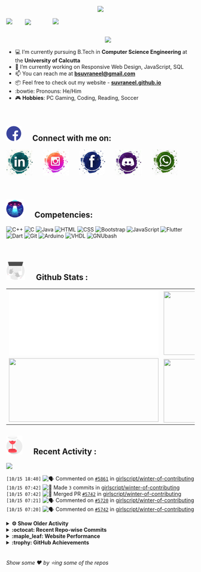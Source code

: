 <!--
[![Header](https://raw.githubusercontent.com/Suvraneel/Suvraneel/master/res/Github%20readme%20Header.png "Portfolio Website")]
(https://suvraneel.github.io/)
-->
<p align="center">
<img src="https://profile-counter.glitch.me/{Suvraneel}/count.svg"></p>

<p>
  <a href=https://open.spotify.com/user/4bio4arq8izb9sba4ly6al54v>
   <img align="right" src="https://spotify-diablo.vercel.app/api/spotify" height=auto width="380">
  </a>
  <img align="center" src="https://readme-typing-svg.herokuapp.com?font=Playfair+Display&color=F70000&size=30&center=true&vCenter=true&multiline=true&weight=100&height=100&width=220&lines=Hey+there%2C;I'm+Suvraneel+!">
  <img align="left" src="https://media.tenor.com/images/043986fe5f470eeb6d86515e6cda30fe/tenor.gif" width="50">
</p>
<br>
<a href="https://suvraneel.github.io" target="_blank"><img align='right' src="https://raw.githubusercontent.com/Suvraneel/Suvraneel/master/res/readme_banner.gif" width="240" height="auto"></a>
<br>

- :computer: I’m currently pursuing B.Tech in **Computer Science Engineering** at the **University of Calcutta**
- :crystal_ball: I’m currently working on Responsive Web Design, JavaScript, SQL
- :mailbox: You can reach me at **bsuvraneel@gmail.com**
- :package: Feel free to check out my website - [**suvraneel.github.io**](https://suvraneel.github.io/)
- :bowtie: Pronouns: He/Him
- :video_game: **Hobbies**: PC Gaming, Coding, Reading, Soccer

<br>
<h2 align=left>
<img src="https://raw.githubusercontent.com/Suvraneel/Suvraneel/master/res/social.gif" height="40" width= auto>
&nbsp;&nbsp;&nbsp;&nbsp;
Connect with me on:
<br></h2>

<p>
<a href="https://www.linkedin.com/in/suvraneel-bhuin" target="_blank">
<img src="https://raw.githubusercontent.com/Suvraneel/Suvraneel/master/res/in.png" height="70" width= auto></a>
&nbsp;&nbsp;&nbsp;&nbsp;&nbsp;
<a href="https://www.instagram.com/el_diablo_suvraneel" target="_blank">
<img src="https://github.com/Suvraneel/Suvraneel/blob/master/res/ig.png" height="70" width= auto></a>
&nbsp;&nbsp;&nbsp;&nbsp;&nbsp;
<!--<a href="https://github.com/Suvraneel" target="_blank">
<img src="https://raw.githubusercontent.com/Suvraneel/Suvraneel/master/res/github.png" height="35" width= auto></a>
&nbsp;&nbsp;&nbsp;&nbsp;&nbsp;-->
<a href="https://www.facebook.com/suvraneel.bhuin" target="_blank">
<img src="https://raw.githubusercontent.com/Suvraneel/Suvraneel/master/res/fb.png" height="70" width= auto></a>
&nbsp;&nbsp;&nbsp;&nbsp;&nbsp;
<a href="https://discord.com/users/851345743935045652/" id="discord">
<img src="https://raw.githubusercontent.com/Suvraneel/Suvraneel/master/res/dc.jpg" height="70" width= auto></a>
&nbsp;&nbsp;&nbsp;&nbsp;&nbsp;
<a href="https://api.whatsapp.com/send?phone=917001967224&text=Hi!%20Suvraneel!!" id="whatsapp">
<img src="https://raw.githubusercontent.com/Suvraneel/Suvraneel/master/res/wp.png" height="70" width= auto></a>
</p>

<!-- Attribution: "Icon made by Freepik from www.flaticon.com"-->
<!--
- **Gmail**: &nbsp;&nbsp;&nbsp;&nbsp;&nbsp;&nbsp;&nbsp;&nbsp;&nbsp;&nbsp;&nbsp;&nbsp; bsuvraneel@gmail.com
- **LinkedIn**: &nbsp;&nbsp;&nbsp;&nbsp;&nbsp;&nbsp;&nbsp;&nbsp; https://www.linkedin.com/in/suvraneel-bhuin/
- **Facebook**: &nbsp;&nbsp;&nbsp;&nbsp;&nbsp;&nbsp; https://www.facebook.com/suvraneel.bhuin
- **Instagram**: &nbsp;&nbsp;&nbsp;&nbsp;&nbsp; https://www.instagram.com/el_diablo_suvraneel
- **Discord**: &nbsp;&nbsp;&nbsp;&nbsp;&nbsp;&nbsp;&nbsp;&nbsp;&nbsp; https://discord.com/users/851345743935045652/
- **WhatsApp**: &nbsp;&nbsp;&nbsp; [+91 7001967224](https://api.whatsapp.com/send?phone=917001967224&text=Hi!%20Suvraneel!!)
-->

<br>
<h2 align=left>
<img src="https://raw.githubusercontent.com/Suvraneel/Suvraneel/master/res/ufo.gif" height="50" width= auto>
&nbsp;&nbsp;&nbsp;&nbsp;
Competencies:
<br></h2>

![C++](https://img.shields.io/badge/CPP-blue?style=for-the-badge&logo=cplusplus&labelColor=006199)
![C](https://img.shields.io/badge/C-black?style=for-the-badge&logo=c&labelColor=black&color=404040)
![Java](https://img.shields.io/badge/Java-orange?style=for-the-badge&logo=java&labelColor=e65c00&color=FE7D37)
![HTML](https://img.shields.io/badge/HTML5-black?style=for-the-badge&logo=html5&labelColor=black&color=red)
![CSS](https://img.shields.io/badge/CSS3-blue?style=for-the-badge&logo=css3&labelColor=006199)
![Bootstrap](https://img.shields.io/badge/Bootstrap-purple?style=for-the-badge&logo=bootstrap&labelColor=black&color=7952B3)
![JavaScript](https://img.shields.io/badge/Javascript-yellow?style=for-the-badge&logo=javascript&labelColor=black&color=DFA200)
![Flutter](https://img.shields.io/badge/Flutter-blue?style=for-the-badge&logo=flutter&labelColor=0a97c2&color=0dbdf2)
![Dart](https://img.shields.io/badge/Dart-blue?style=for-the-badge&logo=dart&labelColor=1f7a7a&color=2eb8b8)
![Git](https://img.shields.io/badge/Git-red?style=for-the-badge&logo=git&labelColor=black&color=red)
![Arduino](https://img.shields.io/badge/Arduino-blue?style=for-the-badge&logo=arduino&labelColor=black&color=00979D)
![VHDL](https://img.shields.io/badge/VHDL-red?style=for-the-badge&logo=xilinx&labelColor=cc0000&color=ff4d4d)
![GNUbash](https://img.shields.io/badge/GNU_Bash-blue?style=for-the-badge&logo=gnubash&labelColor=black&color=4EAA25)

<br>
<h2 align=left>
<img src="https://raw.githubusercontent.com/Suvraneel/Suvraneel/master/res/laptop.gif" height="50" width= auto>
&nbsp;&nbsp;&nbsp;&nbsp;
Github Stats :
<br></h2>

<table>
  <tr>
    <td align="center">
      <img alt="" width="400" src="https://github.com/Suvraneel/Suvraneel/blob/master/metrics.plugin.isocalendar.svg">
    </td>
    <td align="center">
        <img align="right" src ="https://github-readme-stats.vercel.app/api/top-langs/?username=suvraneel&layout=compact&hide_border=true&theme=vision-friendly-dark&langs_count=10&hide=jupyter%20notebook,tex,php" height="170px" width="360px">
    </td>
  </tr>
  <tr>
    <td align="center">
      <img alt="" width="400" src="https://github-readme-stats.vercel.app/api?username=suvraneel&show_icons=true&theme=vision-friendly-dark&hide_border=true" width="360px" height="170px" >
    </td>
    <td align="center">
        <img align="right" src ="https://github-readme-streak-stats.herokuapp.com?user=suvraneel&theme=vision-friendly-dark&hide_border=true" width="360px" height="170px">
    </td>
  </tr>
</table>

<!--
  <img align="left" src="https://github.com/lowlighter/lowlighter/blob/master/metrics.plugin.isocalendar.svg" width="300" height="180">
  <img align="right" src ="https://github-readme-stats.vercel.app/api/top-langs/?username=suvraneel&layout=compact&hide_border=true&theme=vision-friendly-dark&langs_count=10&hide=jupyter%20notebook,tex,php" width="300" height="180">
  <img align="left" src = "https://github-readme-stats.vercel.app/api?username=suvraneel&show_icons=true&theme=vision-friendly-dark&hide_border=true" width="300" height="180">
  <img align="right" src = "https://github-readme-streak-stats.herokuapp.com?user=suvraneel&theme=vision-friendly-dark&hide_border=true" width="300" height="180">
-->

<h2 align="left">
<img src="https://raw.githubusercontent.com/Suvraneel/Suvraneel/master/res/hourglass1.gif" height="50" width= auto>
&nbsp;&nbsp;&nbsp;&nbsp;
Recent Activity :
<br></h2>

<img src="https://activity-graph.herokuapp.com/graph?username=Suvraneel&bg_color=000000&line=ffb812&area=true&color=8135fc&hide_border=true&hide_title=true">

<!--START_SECTION:activity-->
`[10/15 18:40]` <img alt="🗣" src="https://github.com/cheesits456/github-activity-readme/raw/master/icons/comment.png" align="top" height="18"> Commented on [`#5861`](https://github.com//girlscript/winter-of-contributing/issues/5861 'Randomize Algorithm') in [girlscript/winter-of-contributing](https://github.com/girlscript/winter-of-contributing)  
`[10/15 07:42]` <img alt="📝" src="https://github.com/cheesits456/github-activity-readme/raw/master/icons/commit.png" align="top" height="18"> Made `3` commits in [girlscript/winter-of-contributing](https://github.com/girlscript/winter-of-contributing)  
`[10/15 07:42]` <img alt="🎉" src="https://github.com/cheesits456/github-activity-readme/raw/master/icons/merge.png" align="top" height="18"> Merged PR [`#5742`](https://github.com//girlscript/winter-of-contributing/pull/5742 'Cpp/dp/knapsack problem') in [girlscript/winter-of-contributing](https://github.com/girlscript/winter-of-contributing)  
`[10/15 07:21]` <img alt="🗣" src="https://github.com/cheesits456/github-activity-readme/raw/master/icons/comment.png" align="top" height="18"> Commented on [`#5720`](https://github.com//girlscript/winter-of-contributing/issues/5720 'Matrix Exponentiation') in [girlscript/winter-of-contributing](https://github.com/girlscript/winter-of-contributing)  
`[10/15 07:20]` <img alt="🗣" src="https://github.com/cheesits456/github-activity-readme/raw/master/icons/comment.png" align="top" height="18"> Commented on [`#5742`](https://github.com//girlscript/winter-of-contributing/issues/5742 'Cpp/dp/knapsack problem') in [girlscript/winter-of-contributing](https://github.com/girlscript/winter-of-contributing)  

<details><summary><b> ⚙️ Show Older Activity</b></summary>

`[10/15 07:09]` <img alt="🔍" src="https://github.com/cheesits456/github-activity-readme/raw/master/icons/review.png" align="top" height="18"> Reviewed [`#5742`](https://github.com//girlscript/winter-of-contributing/pull/5742 'Cpp/dp/knapsack problem') in [girlscript/winter-of-contributing](https://github.com/girlscript/winter-of-contributing)  
`[10/15 07:08]` <img alt="🔍" src="https://github.com/cheesits456/github-activity-readme/raw/master/icons/review.png" align="top" height="18"> Reviewed [`#5742`](https://github.com//girlscript/winter-of-contributing/pull/5742 'Cpp/dp/knapsack problem') in [girlscript/winter-of-contributing](https://github.com/girlscript/winter-of-contributing)  
`[10/15 07:07]` <img alt="🗣" src="https://github.com/cheesits456/github-activity-readme/raw/master/icons/comment.png" align="top" height="18"> Commented on [`#5559`](https://github.com//girlscript/winter-of-contributing/issues/5559 'School Management System') in [girlscript/winter-of-contributing](https://github.com/girlscript/winter-of-contributing)  
`[10/15 07:06]` <img alt="📝" src="https://github.com/cheesits456/github-activity-readme/raw/master/icons/commit.png" align="top" height="18"> Made `186` commits in [ikavyajain/winter-of-contributing](https://github.com/ikavyajain/winter-of-contributing)  
`[10/15 07:04]` <img alt="❌" src="https://github.com/cheesits456/github-activity-readme/raw/master/icons/pr-close.png" align="top" height="18"> Closed PR [`#3877`](https://github.com//girlscript/winter-of-contributing/pull/3877 'C/CPP  : Nested Loops documentation') in [girlscript/winter-of-contributing](https://github.com/girlscript/winter-of-contributing)  
`[10/15 07:04]` <img alt="🗣" src="https://github.com/cheesits456/github-activity-readme/raw/master/icons/comment.png" align="top" height="18"> Commented on [`#3877`](https://github.com//girlscript/winter-of-contributing/issues/3877 'C/CPP  : Nested Loops documentation') in [girlscript/winter-of-contributing](https://github.com/girlscript/winter-of-contributing)  
`[10/15 06:51]` <img alt="🗣" src="https://github.com/cheesits456/github-activity-readme/raw/master/icons/comment.png" align="top" height="18"> Commented on [`#5630`](https://github.com//girlscript/winter-of-contributing/issues/5630 'C_CPP: PRIM\'S ALGORITHM') in [girlscript/winter-of-contributing](https://github.com/girlscript/winter-of-contributing)  
`[10/15 06:49]` <img alt="🎉" src="https://github.com/cheesits456/github-activity-readme/raw/master/icons/merge.png" align="top" height="18"> Merged PR [`#5946`](https://github.com//girlscript/winter-of-contributing/pull/5946 'Revert "C_CPP: PRIM\'S ALGORITHM"') in [girlscript/winter-of-contributing](https://github.com/girlscript/winter-of-contributing)  
`[10/15 06:49]` <img alt="📝" src="https://github.com/cheesits456/github-activity-readme/raw/master/icons/commit.png" align="top" height="18"> Made `2` commits in [girlscript/winter-of-contributing](https://github.com/girlscript/winter-of-contributing)  
`[10/15 06:49]` <img alt="✅" src="https://github.com/cheesits456/github-activity-readme/raw/master/icons/pr-open.png" align="top" height="18"> Opened PR [`#5946`](https://github.com//girlscript/winter-of-contributing/pull/5946 'Revert "C_CPP: PRIM\'S ALGORITHM"') in [girlscript/winter-of-contributing](https://github.com/girlscript/winter-of-contributing)  
`[10/15 06:48]` <img alt="📂" src="https://github.com/cheesits456/github-activity-readme/raw/master/icons/create-branch.png" align="top" height="18"> Created branch [`revert-5630-C_CPP`](https://github.com/girlscript/winter-of-contributing/tree/revert-5630-C_CPP) in [girlscript/winter-of-contributing](https://github.com/girlscript/winter-of-contributing)  
`[10/15 06:42]` <img alt="📝" src="https://github.com/cheesits456/github-activity-readme/raw/master/icons/commit.png" align="top" height="18"> Made `2` commits in [Suvraneel/Suvraneel](https://github.com/Suvraneel/Suvraneel)  
`[10/15 06:42]` <img alt="🎉" src="https://github.com/cheesits456/github-activity-readme/raw/master/icons/merge.png" align="top" height="18"> Merged PR [`#2`](https://github.com//Suvraneel/Suvraneel/pull/2 '[ImgBot] Optimize images') in [Suvraneel/Suvraneel](https://github.com/Suvraneel/Suvraneel)  
`[10/15 06:42]` <img alt="🔍" src="https://github.com/cheesits456/github-activity-readme/raw/master/icons/review.png" align="top" height="18"> Reviewed [`#2`](https://github.com//Suvraneel/Suvraneel/pull/2 '[ImgBot] Optimize images') in [Suvraneel/Suvraneel](https://github.com/Suvraneel/Suvraneel)  
`[10/15 06:40]` <img alt="🔍" src="https://github.com/cheesits456/github-activity-readme/raw/master/icons/review.png" align="top" height="18"> Reviewed [`#5861`](https://github.com//girlscript/winter-of-contributing/pull/5861 'Randomize Algorithm') in [girlscript/winter-of-contributing](https://github.com/girlscript/winter-of-contributing)  
`[10/15 06:40]` <img alt="🗣" src="https://github.com/cheesits456/github-activity-readme/raw/master/icons/comment.png" align="top" height="18"> Commented on [`#5861`](https://github.com//girlscript/winter-of-contributing/issues/5861 'Randomize Algorithm') in [girlscript/winter-of-contributing](https://github.com/girlscript/winter-of-contributing)  
`[10/15 06:36]` <img alt="🔍" src="https://github.com/cheesits456/github-activity-readme/raw/master/icons/review.png" align="top" height="18"> Reviewed [`#4246`](https://github.com//girlscript/winter-of-contributing/pull/4246 'Create String-Copy_Constructor.md') in [girlscript/winter-of-contributing](https://github.com/girlscript/winter-of-contributing)  
`[10/15 06:34]` <img alt="📝" src="https://github.com/cheesits456/github-activity-readme/raw/master/icons/commit.png" align="top" height="18"> Made `1` commit in [yuvithakur007/winter-of-contributing](https://github.com/yuvithakur007/winter-of-contributing)  
`[10/14 06:53]` <img alt="🗣" src="https://github.com/cheesits456/github-activity-readme/raw/master/icons/comment.png" align="top" height="18"> Commented on [`#5663`](https://github.com//girlscript/winter-of-contributing/issues/5663 'Color Options In Text Mode In C ') in [girlscript/winter-of-contributing](https://github.com/girlscript/winter-of-contributing)  
`[10/13 16:29]` <img alt="🗣" src="https://github.com/cheesits456/github-activity-readme/raw/master/icons/comment.png" align="top" height="18"> Commented on [`#5751`](https://github.com//girlscript/winter-of-contributing/issues/5751 'Added a file in C_CPP ie Number Theory') in [girlscript/winter-of-contributing](https://github.com/girlscript/winter-of-contributing)  
`[10/13 16:29]` <img alt="📝" src="https://github.com/cheesits456/github-activity-readme/raw/master/icons/commit.png" align="top" height="18"> Made `8` commits in [girlscript/winter-of-contributing](https://github.com/girlscript/winter-of-contributing)  
`[10/13 16:29]` <img alt="🎉" src="https://github.com/cheesits456/github-activity-readme/raw/master/icons/merge.png" align="top" height="18"> Merged PR [`#5751`](https://github.com//girlscript/winter-of-contributing/pull/5751 'Added a file in C_CPP ie Number Theory') in [girlscript/winter-of-contributing](https://github.com/girlscript/winter-of-contributing)  
`[10/13 16:28]` <img alt="📝" src="https://github.com/cheesits456/github-activity-readme/raw/master/icons/commit.png" align="top" height="18"> Made `1` commit in [Perpetual-Incantation/winter-of-contributing](https://github.com/Perpetual-Incantation/winter-of-contributing)  
`[10/13 16:11]` <img alt="🗣" src="https://github.com/cheesits456/github-activity-readme/raw/master/icons/comment.png" align="top" height="18"> Commented on [`#5742`](https://github.com//girlscript/winter-of-contributing/issues/5742 'Cpp/dp/knapsack problem') in [girlscript/winter-of-contributing](https://github.com/girlscript/winter-of-contributing)  
`[10/13 16:10]` <img alt="❌" src="https://github.com/cheesits456/github-activity-readme/raw/master/icons/pr-close.png" align="top" height="18"> Reopened PR [`#5742`](https://github.com//girlscript/winter-of-contributing/pull/5742 'Cpp/dp/knapsack problem') in [girlscript/winter-of-contributing](https://github.com/girlscript/winter-of-contributing)  
`[10/13 16:08]` <img alt="🔍" src="https://github.com/cheesits456/github-activity-readme/raw/master/icons/review.png" align="top" height="18"> Reviewed [`#5751`](https://github.com//girlscript/winter-of-contributing/pull/5751 'Added a file in C_CPP ie Number Theory') in [girlscript/winter-of-contributing](https://github.com/girlscript/winter-of-contributing)  
`[10/13 16:07]` <img alt="🔍" src="https://github.com/cheesits456/github-activity-readme/raw/master/icons/review.png" align="top" height="18"> Reviewed [`#5751`](https://github.com//girlscript/winter-of-contributing/pull/5751 'Added a file in C_CPP ie Number Theory') in [girlscript/winter-of-contributing](https://github.com/girlscript/winter-of-contributing)  
`[10/13 07:34]` <img alt="❌" src="https://github.com/cheesits456/github-activity-readme/raw/master/icons/pr-close.png" align="top" height="18"> Closed PR [`#5734`](https://github.com//girlscript/winter-of-contributing/pull/5734 'Function call') in [girlscript/winter-of-contributing](https://github.com/girlscript/winter-of-contributing)  
`[10/13 07:30]` <img alt="📝" src="https://github.com/cheesits456/github-activity-readme/raw/master/icons/commit.png" align="top" height="18"> Made `66` commits in [Suvraneel/winter-of-contributing](https://github.com/Suvraneel/winter-of-contributing)  
`[10/13 07:17]` <img alt="❌" src="https://github.com/cheesits456/github-activity-readme/raw/master/icons/pr-close.png" align="top" height="18"> Closed PR [`#3129`](https://github.com//girlscript/winter-of-contributing/pull/3129 'C prgramming for Beginner cheatsheet .') in [girlscript/winter-of-contributing](https://github.com/girlscript/winter-of-contributing)  
`[10/13 07:16]` <img alt="❌" src="https://github.com/cheesits456/github-activity-readme/raw/master/icons/pr-close.png" align="top" height="18"> Closed PR [`#3493`](https://github.com//girlscript/winter-of-contributing/pull/3493 'Run c cpp using cmd ( command promt )') in [girlscript/winter-of-contributing](https://github.com/girlscript/winter-of-contributing)  
`[10/13 06:29]` <img alt="❌" src="https://github.com/cheesits456/github-activity-readme/raw/master/icons/pr-close.png" align="top" height="18"> Closed PR [`#5724`](https://github.com//girlscript/winter-of-contributing/pull/5724 'Function call') in [girlscript/winter-of-contributing](https://github.com/girlscript/winter-of-contributing)  
`[10/13 06:29]` <img alt="🗣" src="https://github.com/cheesits456/github-activity-readme/raw/master/icons/comment.png" align="top" height="18"> Commented on [`#5724`](https://github.com//girlscript/winter-of-contributing/issues/5724 'Function call') in [girlscript/winter-of-contributing](https://github.com/girlscript/winter-of-contributing)  
`[10/12 15:02]` <img alt="🗣" src="https://github.com/cheesits456/github-activity-readme/raw/master/icons/comment.png" align="top" height="18"> Commented on [`#5451`](https://github.com//girlscript/winter-of-contributing/issues/5451 'Important questions of Stacks') in [girlscript/winter-of-contributing](https://github.com/girlscript/winter-of-contributing)  
`[10/12 15:02]` <img alt="📝" src="https://github.com/cheesits456/github-activity-readme/raw/master/icons/commit.png" align="top" height="18"> Made `4` commits in [girlscript/winter-of-contributing](https://github.com/girlscript/winter-of-contributing)  
`[10/12 15:02]` <img alt="🎉" src="https://github.com/cheesits456/github-activity-readme/raw/master/icons/merge.png" align="top" height="18"> Merged PR [`#5451`](https://github.com//girlscript/winter-of-contributing/pull/5451 'Important questions of Stacks') in [girlscript/winter-of-contributing](https://github.com/girlscript/winter-of-contributing)  
`[10/12 15:01]` <img alt="📝" src="https://github.com/cheesits456/github-activity-readme/raw/master/icons/commit.png" align="top" height="18"> Made `4` commits in [girlscript/winter-of-contributing](https://github.com/girlscript/winter-of-contributing)  
`[10/12 15:01]` <img alt="❗️" src="https://github.com/cheesits456/github-activity-readme/raw/master/icons/issue.png" align="top" height="18"> Closed issue [`#5397`](https://github.com//girlscript/winter-of-contributing/issues/5397 'C_CPP :- Structure Padding in C ') in [girlscript/winter-of-contributing](https://github.com/girlscript/winter-of-contributing)  
`[10/12 15:00]` <img alt="🗣" src="https://github.com/cheesits456/github-activity-readme/raw/master/icons/comment.png" align="top" height="18"> Commented on [`#5601`](https://github.com//girlscript/winter-of-contributing/issues/5601 'C_CPP :- Structure Padding in C language ( In Document Form )') in [girlscript/winter-of-contributing](https://github.com/girlscript/winter-of-contributing)  
`[10/12 15:00]` <img alt="🎉" src="https://github.com/cheesits456/github-activity-readme/raw/master/icons/merge.png" align="top" height="18"> Merged PR [`#5601`](https://github.com//girlscript/winter-of-contributing/pull/5601 'C_CPP :- Structure Padding in C language ( In Document Form )') in [girlscript/winter-of-contributing](https://github.com/girlscript/winter-of-contributing)  
`[10/12 14:59]` <img alt="❗️" src="https://github.com/cheesits456/github-activity-readme/raw/master/icons/issue.png" align="top" height="18"> Closed issue [`#4861`](https://github.com//girlscript/winter-of-contributing/issues/4861 'Array in C++ (STL)') in [girlscript/winter-of-contributing](https://github.com/girlscript/winter-of-contributing)  
`[10/12 14:59]` <img alt="🗣" src="https://github.com/cheesits456/github-activity-readme/raw/master/icons/comment.png" align="top" height="18"> Commented on [`#5582`](https://github.com//girlscript/winter-of-contributing/issues/5582 'Arrays in C++ (STL)') in [girlscript/winter-of-contributing](https://github.com/girlscript/winter-of-contributing)  
`[10/12 14:58]` <img alt="📝" src="https://github.com/cheesits456/github-activity-readme/raw/master/icons/commit.png" align="top" height="18"> Made `2` commits in [Op-panda/winter-of-contributing](https://github.com/Op-panda/winter-of-contributing)  
`[10/12 11:07]` <img alt="📝" src="https://github.com/cheesits456/github-activity-readme/raw/master/icons/commit.png" align="top" height="18"> Made `8` commits in [girlscript/winter-of-contributing](https://github.com/girlscript/winter-of-contributing)  
`[10/12 11:07]` <img alt="🎉" src="https://github.com/cheesits456/github-activity-readme/raw/master/icons/merge.png" align="top" height="18"> Merged PR [`#5658`](https://github.com//girlscript/winter-of-contributing/pull/5658 'Fascinating Patterns') in [girlscript/winter-of-contributing](https://github.com/girlscript/winter-of-contributing)  
`[10/12 11:07]` <img alt="🗣" src="https://github.com/cheesits456/github-activity-readme/raw/master/icons/comment.png" align="top" height="18"> Commented on [`#5658`](https://github.com//girlscript/winter-of-contributing/issues/5658 'Fascinating Patterns') in [girlscript/winter-of-contributing](https://github.com/girlscript/winter-of-contributing)  
`[10/12 06:39]` <img alt="🗣" src="https://github.com/cheesits456/github-activity-readme/raw/master/icons/comment.png" align="top" height="18"> Commented on [`#5232`](https://github.com//girlscript/winter-of-contributing/issues/5232 'Data Abstraction in C++') in [girlscript/winter-of-contributing](https://github.com/girlscript/winter-of-contributing)  
`[10/12 06:39]` <img alt="❌" src="https://github.com/cheesits456/github-activity-readme/raw/master/icons/pr-close.png" align="top" height="18"> Closed PR [`#5232`](https://github.com//girlscript/winter-of-contributing/pull/5232 'Data Abstraction in C++') in [girlscript/winter-of-contributing](https://github.com/girlscript/winter-of-contributing)  
`[10/12 06:36]` <img alt="🗣" src="https://github.com/cheesits456/github-activity-readme/raw/master/icons/comment.png" align="top" height="18"> Commented on [`#5511`](https://github.com//girlscript/winter-of-contributing/issues/5511 'Added the program for phone call scenerio') in [girlscript/winter-of-contributing](https://github.com/girlscript/winter-of-contributing)  
`[10/12 06:22]` <img alt="🗣" src="https://github.com/cheesits456/github-activity-readme/raw/master/icons/comment.png" align="top" height="18"> Commented on [`#5596`](https://github.com//girlscript/winter-of-contributing/issues/5596 'Hollow Rhombus Pattern') in [girlscript/winter-of-contributing](https://github.com/girlscript/winter-of-contributing)  
`[10/12 06:15]` <img alt="❗️" src="https://github.com/cheesits456/github-activity-readme/raw/master/icons/issue.png" align="top" height="18"> Closed issue [`#5135`](https://github.com//girlscript/winter-of-contributing/issues/5135 'Backtracking Algorithm') in [girlscript/winter-of-contributing](https://github.com/girlscript/winter-of-contributing)  
`[10/12 06:14]` <img alt="📝" src="https://github.com/cheesits456/github-activity-readme/raw/master/icons/commit.png" align="top" height="18"> Made `8` commits in [girlscript/winter-of-contributing](https://github.com/girlscript/winter-of-contributing)  
`[10/12 06:14]` <img alt="🎉" src="https://github.com/cheesits456/github-activity-readme/raw/master/icons/merge.png" align="top" height="18"> Merged PR [`#5148`](https://github.com//girlscript/winter-of-contributing/pull/5148 'Backtracking Algorithm') in [girlscript/winter-of-contributing](https://github.com/girlscript/winter-of-contributing)  
`[10/12 06:14]` <img alt="🗣" src="https://github.com/cheesits456/github-activity-readme/raw/master/icons/comment.png" align="top" height="18"> Commented on [`#5148`](https://github.com//girlscript/winter-of-contributing/issues/5148 'Backtracking Algorithm') in [girlscript/winter-of-contributing](https://github.com/girlscript/winter-of-contributing)  
`[10/12 06:11]` <img alt="🗣" src="https://github.com/cheesits456/github-activity-readme/raw/master/icons/comment.png" align="top" height="18"> Commented on [`#5295`](https://github.com//girlscript/winter-of-contributing/issues/5295 'Added Documentaion and Program of Bitmasking') in [girlscript/winter-of-contributing](https://github.com/girlscript/winter-of-contributing)  
`[10/12 06:10]` <img alt="🔍" src="https://github.com/cheesits456/github-activity-readme/raw/master/icons/review.png" align="top" height="18"> Reviewed [`#5601`](https://github.com//girlscript/winter-of-contributing/pull/5601 'C_CPP :- Structure Padding in C language ( In Document Form )') in [girlscript/winter-of-contributing](https://github.com/girlscript/winter-of-contributing)  
`[10/12 06:10]` <img alt="🔍" src="https://github.com/cheesits456/github-activity-readme/raw/master/icons/review.png" align="top" height="18"> Reviewed [`#5601`](https://github.com//girlscript/winter-of-contributing/pull/5601 'C_CPP :- Structure Padding in C language ( In Document Form )') in [girlscript/winter-of-contributing](https://github.com/girlscript/winter-of-contributing)  
`[10/12 05:41]` <img alt="🗣" src="https://github.com/cheesits456/github-activity-readme/raw/master/icons/comment.png" align="top" height="18"> Commented on [`#5295`](https://github.com//girlscript/winter-of-contributing/issues/5295 'Added Documentaion and Program of Bitmasking') in [girlscript/winter-of-contributing](https://github.com/girlscript/winter-of-contributing)  
`[10/12 05:41]` <img alt="❌" src="https://github.com/cheesits456/github-activity-readme/raw/master/icons/pr-close.png" align="top" height="18"> Closed PR [`#5295`](https://github.com//girlscript/winter-of-contributing/pull/5295 'Added Documentaion and Program of Bitmasking') in [girlscript/winter-of-contributing](https://github.com/girlscript/winter-of-contributing)  
`[10/11 21:15]` <img alt="📝" src="https://github.com/cheesits456/github-activity-readme/raw/master/icons/commit.png" align="top" height="18"> Made `1` commit in [Suvraneel/Suvraneel](https://github.com/Suvraneel/Suvraneel)  
`[10/11 21:14]` <img alt="📝" src="https://github.com/cheesits456/github-activity-readme/raw/master/icons/commit.png" align="top" height="18"> Made `1` commit in [Suvraneel/Suvraneel.github.io](https://github.com/Suvraneel/Suvraneel.github.io)  
`[10/11 21:09]` <img alt="📝" src="https://github.com/cheesits456/github-activity-readme/raw/master/icons/commit.png" align="top" height="18"> Made `1` commit in [Suvraneel/Suvraneel](https://github.com/Suvraneel/Suvraneel)  
`[10/11 21:09]` <img alt="📝" src="https://github.com/cheesits456/github-activity-readme/raw/master/icons/commit.png" align="top" height="18"> Made `1` commit in [Suvraneel/Suvraneel.github.io](https://github.com/Suvraneel/Suvraneel.github.io)  
`[10/11 21:09]` <img alt="📝" src="https://github.com/cheesits456/github-activity-readme/raw/master/icons/commit.png" align="top" height="18"> Made `1` commit in [Suvraneel/Suvraneel](https://github.com/Suvraneel/Suvraneel)  
`[10/11 21:08]` <img alt="📝" src="https://github.com/cheesits456/github-activity-readme/raw/master/icons/commit.png" align="top" height="18"> Made `1` commit in [Suvraneel/Suvraneel.github.io](https://github.com/Suvraneel/Suvraneel.github.io)  
`[10/11 20:57]` <img alt="📝" src="https://github.com/cheesits456/github-activity-readme/raw/master/icons/commit.png" align="top" height="18"> Made `1` commit in [Suvraneel/Suvraneel](https://github.com/Suvraneel/Suvraneel)  
`[10/11 20:57]` <img alt="🗣" src="https://github.com/cheesits456/github-activity-readme/raw/master/icons/comment.png" align="top" height="18"> Commented on [`#5`](https://github.com//Suvraneel/Suvraneel.github.io/issues/5 'Added GWOC activity') in [Suvraneel/Suvraneel.github.io](https://github.com/Suvraneel/Suvraneel.github.io)  
`[10/11 20:57]` <img alt="📝" src="https://github.com/cheesits456/github-activity-readme/raw/master/icons/commit.png" align="top" height="18"> Made `4` commits in [Suvraneel/Suvraneel.github.io](https://github.com/Suvraneel/Suvraneel.github.io)  
`[10/11 20:57]` <img alt="🎉" src="https://github.com/cheesits456/github-activity-readme/raw/master/icons/merge.png" align="top" height="18"> Merged PR [`#5`](https://github.com//Suvraneel/Suvraneel.github.io/pull/5 'Added GWOC activity') in [Suvraneel/Suvraneel.github.io](https://github.com/Suvraneel/Suvraneel.github.io)  
`[10/11 20:56]` <img alt="✅" src="https://github.com/cheesits456/github-activity-readme/raw/master/icons/pr-open.png" align="top" height="18"> Opened PR [`#5`](https://github.com//Suvraneel/Suvraneel.github.io/pull/5 'Added GWOC activity') in [Suvraneel/Suvraneel.github.io](https://github.com/Suvraneel/Suvraneel.github.io)  
`[10/11 20:55]` <img alt="❗️" src="https://github.com/cheesits456/github-activity-readme/raw/master/icons/issue.png" align="top" height="18"> Opened issue [`#4`](https://github.com//Suvraneel/Suvraneel.github.io/issues/4 'Add GWOC activity') in [Suvraneel/Suvraneel.github.io](https://github.com/Suvraneel/Suvraneel.github.io)  
`[10/11 20:53]` <img alt="📝" src="https://github.com/cheesits456/github-activity-readme/raw/master/icons/commit.png" align="top" height="18"> Made `1` commit in [Suvraneel/Suvraneel](https://github.com/Suvraneel/Suvraneel)  
`[10/11 20:53]` <img alt="📝" src="https://github.com/cheesits456/github-activity-readme/raw/master/icons/commit.png" align="top" height="18"> Made `1` commit in [Suvraneel/Suvraneel.github.io](https://github.com/Suvraneel/Suvraneel.github.io)  
`[10/11 20:49]` <img alt="📝" src="https://github.com/cheesits456/github-activity-readme/raw/master/icons/commit.png" align="top" height="18"> Made `1` commit in [Suvraneel/Suvraneel](https://github.com/Suvraneel/Suvraneel)  
`[10/11 20:48]` <img alt="📝" src="https://github.com/cheesits456/github-activity-readme/raw/master/icons/commit.png" align="top" height="18"> Made `1` commit in [Suvraneel/Suvraneel.github.io](https://github.com/Suvraneel/Suvraneel.github.io)  
`[10/11 20:30]` <img alt="📝" src="https://github.com/cheesits456/github-activity-readme/raw/master/icons/commit.png" align="top" height="18"> Made `1` commit in [Suvraneel/Suvraneel](https://github.com/Suvraneel/Suvraneel)  
`[10/11 20:29]` <img alt="📝" src="https://github.com/cheesits456/github-activity-readme/raw/master/icons/commit.png" align="top" height="18"> Made `1` commit in [Suvraneel/Suvraneel.github.io](https://github.com/Suvraneel/Suvraneel.github.io)  
`[10/11 20:25]` <img alt="📝" src="https://github.com/cheesits456/github-activity-readme/raw/master/icons/commit.png" align="top" height="18"> Made `1` commit in [Suvraneel/Suvraneel](https://github.com/Suvraneel/Suvraneel)  
`[10/11 20:25]` <img alt="📂" src="https://github.com/cheesits456/github-activity-readme/raw/master/icons/create-branch.png" align="top" height="18"> Created branch [`patch1`](https://github.com/Suvraneel/Suvraneel.github.io/tree/patch1) in [Suvraneel/Suvraneel.github.io](https://github.com/Suvraneel/Suvraneel.github.io)  
`[10/11 20:00]` <img alt="⭐" src="https://github.com/cheesits456/github-activity-readme/raw/master/icons/star.png" align="top" height="18"> Starred [actions/toolkit](https://github.com/actions/toolkit)  
`[10/11 19:59]` <img alt="⭐" src="https://github.com/cheesits456/github-activity-readme/raw/master/icons/star.png" align="top" height="18"> Starred [sdras/awesome-actions](https://github.com/sdras/awesome-actions)  
`[10/11 19:57]` <img alt="⭐" src="https://github.com/cheesits456/github-activity-readme/raw/master/icons/star.png" align="top" height="18"> Starred [florinpop17/app-ideas](https://github.com/florinpop17/app-ideas)  
`[10/11 19:52]` <img alt="🔍" src="https://github.com/cheesits456/github-activity-readme/raw/master/icons/review.png" align="top" height="18"> Reviewed [`#5148`](https://github.com//girlscript/winter-of-contributing/pull/5148 'Backtracking Algorithm') in [girlscript/winter-of-contributing](https://github.com/girlscript/winter-of-contributing)  
`[10/11 19:51]` <img alt="🔍" src="https://github.com/cheesits456/github-activity-readme/raw/master/icons/review.png" align="top" height="18"> Reviewed [`#5148`](https://github.com//girlscript/winter-of-contributing/pull/5148 'Backtracking Algorithm') in [girlscript/winter-of-contributing](https://github.com/girlscript/winter-of-contributing)  
`[10/11 19:50]` <img alt="🔍" src="https://github.com/cheesits456/github-activity-readme/raw/master/icons/review.png" align="top" height="18"> Reviewed [`#5148`](https://github.com//girlscript/winter-of-contributing/pull/5148 'Backtracking Algorithm') in [girlscript/winter-of-contributing](https://github.com/girlscript/winter-of-contributing)  
`[10/11 19:50]` <img alt="🔍" src="https://github.com/cheesits456/github-activity-readme/raw/master/icons/review.png" align="top" height="18"> Reviewed [`#5148`](https://github.com//girlscript/winter-of-contributing/pull/5148 'Backtracking Algorithm') in [girlscript/winter-of-contributing](https://github.com/girlscript/winter-of-contributing)  
`[10/11 19:48]` <img alt="🔍" src="https://github.com/cheesits456/github-activity-readme/raw/master/icons/review.png" align="top" height="18"> Reviewed [`#5148`](https://github.com//girlscript/winter-of-contributing/pull/5148 'Backtracking Algorithm') in [girlscript/winter-of-contributing](https://github.com/girlscript/winter-of-contributing)  
`[10/11 19:42]` <img alt="📝" src="https://github.com/cheesits456/github-activity-readme/raw/master/icons/commit.png" align="top" height="18"> Made `2` commits in [Suvraneel/winter-of-contributing](https://github.com/Suvraneel/winter-of-contributing)  
`[10/11 19:42]` <img alt="🎉" src="https://github.com/cheesits456/github-activity-readme/raw/master/icons/merge.png" align="top" height="18"> Merged PR [`#4`](https://github.com//Suvraneel/winter-of-contributing/pull/4 'Page Replacement Algorithms') in [Suvraneel/winter-of-contributing](https://github.com/Suvraneel/winter-of-contributing)  
`[10/11 19:41]` <img alt="✅" src="https://github.com/cheesits456/github-activity-readme/raw/master/icons/pr-open.png" align="top" height="18"> Opened PR [`#4`](https://github.com//Suvraneel/winter-of-contributing/pull/4 'Add files via upload') in [Suvraneel/winter-of-contributing](https://github.com/Suvraneel/winter-of-contributing)  
`[10/11 19:39]` <img alt="📝" src="https://github.com/cheesits456/github-activity-readme/raw/master/icons/commit.png" align="top" height="18"> Made `1` commit in [Suvraneel/winter-of-contributing](https://github.com/Suvraneel/winter-of-contributing)  
`[10/11 19:36]` <img alt="📂" src="https://github.com/cheesits456/github-activity-readme/raw/master/icons/create-branch.png" align="top" height="18"> Created branch [`patch1`](https://github.com/Suvraneel/winter-of-contributing/tree/patch1) in [Suvraneel/winter-of-contributing](https://github.com/Suvraneel/winter-of-contributing)  
`[10/11 19:35]` <img alt="📂" src="https://github.com/cheesits456/github-activity-readme/raw/master/icons/create-branch.png" align="top" height="18"> Created branch [`hacktoberfest`](https://github.com/Suvraneel/winter-of-contributing/tree/hacktoberfest) in [Suvraneel/winter-of-contributing](https://github.com/Suvraneel/winter-of-contributing)  
`[10/11 16:54]` <img alt="❌" src="https://github.com/cheesits456/github-activity-readme/raw/master/icons/pr-close.png" align="top" height="18"> Closed PR [`#3`](https://github.com//Suvraneel/winter-of-contributing/pull/3 'C cpp') in [Suvraneel/winter-of-contributing](https://github.com/Suvraneel/winter-of-contributing)  
`[10/11 16:54]` <img alt="✅" src="https://github.com/cheesits456/github-activity-readme/raw/master/icons/pr-open.png" align="top" height="18"> Opened PR [`#3`](https://github.com//Suvraneel/winter-of-contributing/pull/3 'C cpp') in [Suvraneel/winter-of-contributing](https://github.com/Suvraneel/winter-of-contributing)  
`[10/11 16:53]` <img alt="📝" src="https://github.com/cheesits456/github-activity-readme/raw/master/icons/commit.png" align="top" height="18"> Made `23` commits in [Suvraneel/winter-of-contributing](https://github.com/Suvraneel/winter-of-contributing)  
`[10/11 16:47]` <img alt="⭐" src="https://github.com/cheesits456/github-activity-readme/raw/master/icons/star.png" align="top" height="18"> Starred [TarikHuber/react-most-wanted](https://github.com/TarikHuber/react-most-wanted)  
`[10/11 16:41]` <img alt="❌" src="https://github.com/cheesits456/github-activity-readme/raw/master/icons/delete.png" align="top" height="18"> Deleted `Suvraneel-main-copy` from [girlscript/winter-of-contributing](https://github.com/girlscript/winter-of-contributing)  
`[10/11 16:41]` <img alt="❌" src="https://github.com/cheesits456/github-activity-readme/raw/master/icons/delete.png" align="top" height="18"> Deleted `Suvraneel-CPP-rebase-1` from [girlscript/winter-of-contributing](https://github.com/girlscript/winter-of-contributing)  
`[10/11 16:39]` <img alt="📝" src="https://github.com/cheesits456/github-activity-readme/raw/master/icons/commit.png" align="top" height="18"> Made `1` commit in [girlscript/winter-of-contributing](https://github.com/girlscript/winter-of-contributing)  
`[10/11 16:34]` <img alt="📂" src="https://github.com/cheesits456/github-activity-readme/raw/master/icons/create-branch.png" align="top" height="18"> Created branch [`Suvraneel-main-copy`](https://github.com/girlscript/winter-of-contributing/tree/Suvraneel-main-copy) in [girlscript/winter-of-contributing](https://github.com/girlscript/winter-of-contributing)  
`[10/11 16:33]` <img alt="📂" src="https://github.com/cheesits456/github-activity-readme/raw/master/icons/create-branch.png" align="top" height="18"> Created branch [`Suvraneel-CPP-rebase-1`](https://github.com/girlscript/winter-of-contributing/tree/Suvraneel-CPP-rebase-1) in [girlscript/winter-of-contributing](https://github.com/girlscript/winter-of-contributing)  
`[10/11 16:21]` <img alt="❗️" src="https://github.com/cheesits456/github-activity-readme/raw/master/icons/issue.png" align="top" height="18"> Opened issue [`#2898`](https://github.com//ZoranPandovski/al-go-rithms/issues/2898 '[C++] optimal Page Replacement Algorithm') in [ZoranPandovski/al-go-rithms](https://github.com/ZoranPandovski/al-go-rithms)  
`[10/11 15:54]` <img alt="❗️" src="https://github.com/cheesits456/github-activity-readme/raw/master/icons/issue.png" align="top" height="18"> Closed issue [`#3035`](https://github.com//girlscript/winter-of-contributing/issues/3035 '[C/C++]:Effective use of Constructor, Destructor and Assignment Operator ') in [girlscript/winter-of-contributing](https://github.com/girlscript/winter-of-contributing)  
`[10/11 15:33]` <img alt="❌" src="https://github.com/cheesits456/github-activity-readme/raw/master/icons/pr-close.png" align="top" height="18"> Closed PR [`#5569`](https://github.com//girlscript/winter-of-contributing/pull/5569 'C/CPP') in [girlscript/winter-of-contributing](https://github.com/girlscript/winter-of-contributing)  
`[10/11 15:31]` <img alt="❗️" src="https://github.com/cheesits456/github-activity-readme/raw/master/icons/issue.png" align="top" height="18"> Opened issue [`#6201`](https://github.com//OpenGenus/cosmos/issues/6201 '[C++] Banker\'s Algorithm') in [OpenGenus/cosmos](https://github.com/OpenGenus/cosmos)  
`[10/11 15:07]` <img alt="🗣" src="https://github.com/cheesits456/github-activity-readme/raw/master/icons/comment.png" align="top" height="18"> Commented on [`#5569`](https://github.com//girlscript/winter-of-contributing/issues/5569 'C/CPP') in [girlscript/winter-of-contributing](https://github.com/girlscript/winter-of-contributing)  
`[10/11 14:54]` <img alt="📝" src="https://github.com/cheesits456/github-activity-readme/raw/master/icons/commit.png" align="top" height="18"> Made `10` commits in [girlscript/winter-of-contributing](https://github.com/girlscript/winter-of-contributing)  
`[10/11 14:54]` <img alt="🎉" src="https://github.com/cheesits456/github-activity-readme/raw/master/icons/merge.png" align="top" height="18"> Merged PR [`#5151`](https://github.com//girlscript/winter-of-contributing/pull/5151 'multiple_inheritance.md') in [girlscript/winter-of-contributing](https://github.com/girlscript/winter-of-contributing)  
`[10/11 14:54]` <img alt="🗣" src="https://github.com/cheesits456/github-activity-readme/raw/master/icons/comment.png" align="top" height="18"> Commented on [`#5151`](https://github.com//girlscript/winter-of-contributing/issues/5151 'multiple_inheritance.md') in [girlscript/winter-of-contributing](https://github.com/girlscript/winter-of-contributing)  
`[10/11 13:49]` <img alt="📝" src="https://github.com/cheesits456/github-activity-readme/raw/master/icons/commit.png" align="top" height="18"> Made `2` commits in [Suvraneel/winter-of-contributing](https://github.com/Suvraneel/winter-of-contributing)  
`[10/11 13:39]` <img alt="✅" src="https://github.com/cheesits456/github-activity-readme/raw/master/icons/pr-open.png" align="top" height="18"> Opened PR [`#5569`](https://github.com//girlscript/winter-of-contributing/pull/5569 'C/CPP') in [girlscript/winter-of-contributing](https://github.com/girlscript/winter-of-contributing)  
`[10/11 13:35]` <img alt="📝" src="https://github.com/cheesits456/github-activity-readme/raw/master/icons/commit.png" align="top" height="18"> Made `708` commits in [Suvraneel/winter-of-contributing](https://github.com/Suvraneel/winter-of-contributing)  
`[10/11 12:55]` <img alt="❌" src="https://github.com/cheesits456/github-activity-readme/raw/master/icons/pr-close.png" align="top" height="18"> Closed PR [`#4094`](https://github.com//girlscript/winter-of-contributing/pull/4094 'avl tree implementation') in [girlscript/winter-of-contributing](https://github.com/girlscript/winter-of-contributing)  
`[10/11 12:55]` <img alt="🗣" src="https://github.com/cheesits456/github-activity-readme/raw/master/icons/comment.png" align="top" height="18"> Commented on [`#4094`](https://github.com//girlscript/winter-of-contributing/issues/4094 'avl tree implementation') in [girlscript/winter-of-contributing](https://github.com/girlscript/winter-of-contributing)  
`[10/11 11:14]` <img alt="🗣" src="https://github.com/cheesits456/github-activity-readme/raw/master/icons/comment.png" align="top" height="18"> Commented on [`#5542`](https://github.com//girlscript/winter-of-contributing/issues/5542 'Matrix Exponentiation') in [girlscript/winter-of-contributing](https://github.com/girlscript/winter-of-contributing)  
`[10/11 11:09]` <img alt="❗️" src="https://github.com/cheesits456/github-activity-readme/raw/master/icons/issue.png" align="top" height="18"> Opened issue [`#2730`](https://github.com//EddieHubCommunity/support/issues/2730 '@Suvraneel') in [EddieHubCommunity/support](https://github.com/EddieHubCommunity/support)  
`[10/11 10:48]` <img alt="📝" src="https://github.com/cheesits456/github-activity-readme/raw/master/icons/commit.png" align="top" height="18"> Made `13` commits in [girlscript/winter-of-contributing](https://github.com/girlscript/winter-of-contributing)  
`[10/11 10:48]` <img alt="🎉" src="https://github.com/cheesits456/github-activity-readme/raw/master/icons/merge.png" align="top" height="18"> Merged PR [`#5082`](https://github.com//girlscript/winter-of-contributing/pull/5082 'C cpp: DFS One shot traversal') in [girlscript/winter-of-contributing](https://github.com/girlscript/winter-of-contributing)  
`[10/11 10:48]` <img alt="🗣" src="https://github.com/cheesits456/github-activity-readme/raw/master/icons/comment.png" align="top" height="18"> Commented on [`#5082`](https://github.com//girlscript/winter-of-contributing/issues/5082 'C cpp: DFS One shot traversal') in [girlscript/winter-of-contributing](https://github.com/girlscript/winter-of-contributing)  
`[10/11 10:45]` <img alt="📝" src="https://github.com/cheesits456/github-activity-readme/raw/master/icons/commit.png" align="top" height="18"> Made `8` commits in [girlscript/winter-of-contributing](https://github.com/girlscript/winter-of-contributing)  
`[10/11 10:45]` <img alt="🎉" src="https://github.com/cheesits456/github-activity-readme/raw/master/icons/merge.png" align="top" height="18"> Merged PR [`#5158`](https://github.com//girlscript/winter-of-contributing/pull/5158 'Longest Palindromic Substring (Using Brute Force Algorithmic Approach)') in [girlscript/winter-of-contributing](https://github.com/girlscript/winter-of-contributing)  
`[10/11 10:45]` <img alt="🗣" src="https://github.com/cheesits456/github-activity-readme/raw/master/icons/comment.png" align="top" height="18"> Commented on [`#5158`](https://github.com//girlscript/winter-of-contributing/issues/5158 'Longest Palindromic Substring (Using Brute Force Algorithmic Approach)') in [girlscript/winter-of-contributing](https://github.com/girlscript/winter-of-contributing)  
`[10/11 10:45]` <img alt="📝" src="https://github.com/cheesits456/github-activity-readme/raw/master/icons/commit.png" align="top" height="18"> Made `1` commit in [swatigupta121/winter-of-contributing](https://github.com/swatigupta121/winter-of-contributing)  
`[10/11 10:42]` <img alt="❗️" src="https://github.com/cheesits456/github-activity-readme/raw/master/icons/issue.png" align="top" height="18"> Closed issue [`#4828`](https://github.com//girlscript/winter-of-contributing/issues/4828 '[C/CPP]: Graph- Flood Fill Algorithm') in [girlscript/winter-of-contributing](https://github.com/girlscript/winter-of-contributing)  
`[10/11 10:42]` <img alt="📝" src="https://github.com/cheesits456/github-activity-readme/raw/master/icons/commit.png" align="top" height="18"> Made `10` commits in [girlscript/winter-of-contributing](https://github.com/girlscript/winter-of-contributing)  
`[10/11 10:42]` <img alt="🎉" src="https://github.com/cheesits456/github-activity-readme/raw/master/icons/merge.png" align="top" height="18"> Merged PR [`#4896`](https://github.com//girlscript/winter-of-contributing/pull/4896 'feat: Flood Fill Algorithm') in [girlscript/winter-of-contributing](https://github.com/girlscript/winter-of-contributing)  
`[10/11 10:42]` <img alt="🗣" src="https://github.com/cheesits456/github-activity-readme/raw/master/icons/comment.png" align="top" height="18"> Commented on [`#4896`](https://github.com//girlscript/winter-of-contributing/issues/4896 'feat: Flood Fill Algorithm') in [girlscript/winter-of-contributing](https://github.com/girlscript/winter-of-contributing)  
`[10/11 06:58]` <img alt="🔍" src="https://github.com/cheesits456/github-activity-readme/raw/master/icons/review.png" align="top" height="18"> Reviewed [`#5158`](https://github.com//girlscript/winter-of-contributing/pull/5158 'Longest Palindromic Substring (Using Brute Force Algorithmic Approach)') in [girlscript/winter-of-contributing](https://github.com/girlscript/winter-of-contributing)  
`[10/11 06:57]` <img alt="🔍" src="https://github.com/cheesits456/github-activity-readme/raw/master/icons/review.png" align="top" height="18"> Reviewed [`#5158`](https://github.com//girlscript/winter-of-contributing/pull/5158 'Longest Palindromic Substring (Using Brute Force Algorithmic Approach)') in [girlscript/winter-of-contributing](https://github.com/girlscript/winter-of-contributing)  
`[10/11 06:57]` <img alt="🔍" src="https://github.com/cheesits456/github-activity-readme/raw/master/icons/review.png" align="top" height="18"> Reviewed [`#5158`](https://github.com//girlscript/winter-of-contributing/pull/5158 'Longest Palindromic Substring (Using Brute Force Algorithmic Approach)') in [girlscript/winter-of-contributing](https://github.com/girlscript/winter-of-contributing)  
`[10/11 06:51]` <img alt="🔍" src="https://github.com/cheesits456/github-activity-readme/raw/master/icons/review.png" align="top" height="18"> Reviewed [`#5082`](https://github.com//girlscript/winter-of-contributing/pull/5082 'C cpp: DFS One shot traversal') in [girlscript/winter-of-contributing](https://github.com/girlscript/winter-of-contributing)  
`[10/11 06:51]` <img alt="🔍" src="https://github.com/cheesits456/github-activity-readme/raw/master/icons/review.png" align="top" height="18"> Reviewed [`#5082`](https://github.com//girlscript/winter-of-contributing/pull/5082 'C cpp: DFS One shot traversal') in [girlscript/winter-of-contributing](https://github.com/girlscript/winter-of-contributing)  
`[10/11 06:41]` <img alt="🗣" src="https://github.com/cheesits456/github-activity-readme/raw/master/icons/comment.png" align="top" height="18"> Commented on [`#5283`](https://github.com//girlscript/winter-of-contributing/issues/5283 'Game using C++') in [girlscript/winter-of-contributing](https://github.com/girlscript/winter-of-contributing)  
`[10/11 06:36]` <img alt="❗️" src="https://github.com/cheesits456/github-activity-readme/raw/master/icons/issue.png" align="top" height="18"> Closed issue [`#5144`](https://github.com//girlscript/winter-of-contributing/issues/5144 'Stack Video') in [girlscript/winter-of-contributing](https://github.com/girlscript/winter-of-contributing)  
`[10/11 06:36]` <img alt="📝" src="https://github.com/cheesits456/github-activity-readme/raw/master/icons/commit.png" align="top" height="18"> Made `6` commits in [girlscript/winter-of-contributing](https://github.com/girlscript/winter-of-contributing)  
`[10/11 06:36]` <img alt="🎉" src="https://github.com/cheesits456/github-activity-readme/raw/master/icons/merge.png" align="top" height="18"> Merged PR [`#5262`](https://github.com//girlscript/winter-of-contributing/pull/5262 'Stack_Video.md') in [girlscript/winter-of-contributing](https://github.com/girlscript/winter-of-contributing)  
`[10/11 06:35]` <img alt="🗣" src="https://github.com/cheesits456/github-activity-readme/raw/master/icons/comment.png" align="top" height="18"> Commented on [`#5262`](https://github.com//girlscript/winter-of-contributing/issues/5262 'Stack_Video.md') in [girlscript/winter-of-contributing](https://github.com/girlscript/winter-of-contributing)  
`[10/11 06:34]` <img alt="🔍" src="https://github.com/cheesits456/github-activity-readme/raw/master/icons/review.png" align="top" height="18"> Reviewed [`#4896`](https://github.com//girlscript/winter-of-contributing/pull/4896 'feat: Flood Fill Algorithm') in [girlscript/winter-of-contributing](https://github.com/girlscript/winter-of-contributing)  
`[10/11 06:34]` <img alt="🔍" src="https://github.com/cheesits456/github-activity-readme/raw/master/icons/review.png" align="top" height="18"> Reviewed [`#4896`](https://github.com//girlscript/winter-of-contributing/pull/4896 'feat: Flood Fill Algorithm') in [girlscript/winter-of-contributing](https://github.com/girlscript/winter-of-contributing)  
`[10/11 06:33]` <img alt="🔍" src="https://github.com/cheesits456/github-activity-readme/raw/master/icons/review.png" align="top" height="18"> Reviewed [`#4896`](https://github.com//girlscript/winter-of-contributing/pull/4896 'feat: Flood Fill Algorithm') in [girlscript/winter-of-contributing](https://github.com/girlscript/winter-of-contributing)  
`[10/11 06:33]` <img alt="🔍" src="https://github.com/cheesits456/github-activity-readme/raw/master/icons/review.png" align="top" height="18"> Reviewed [`#4896`](https://github.com//girlscript/winter-of-contributing/pull/4896 'feat: Flood Fill Algorithm') in [girlscript/winter-of-contributing](https://github.com/girlscript/winter-of-contributing)  
`[10/11 06:24]` <img alt="🔍" src="https://github.com/cheesits456/github-activity-readme/raw/master/icons/review.png" align="top" height="18"> Reviewed [`#4686`](https://github.com//girlscript/winter-of-contributing/pull/4686 'Created pattern.md') in [girlscript/winter-of-contributing](https://github.com/girlscript/winter-of-contributing)  
`[10/11 06:24]` <img alt="🔍" src="https://github.com/cheesits456/github-activity-readme/raw/master/icons/review.png" align="top" height="18"> Reviewed [`#4686`](https://github.com//girlscript/winter-of-contributing/pull/4686 'Created pattern.md') in [girlscript/winter-of-contributing](https://github.com/girlscript/winter-of-contributing)  
`[10/11 06:24]` <img alt="🔍" src="https://github.com/cheesits456/github-activity-readme/raw/master/icons/review.png" align="top" height="18"> Reviewed [`#4686`](https://github.com//girlscript/winter-of-contributing/pull/4686 'Created pattern.md') in [girlscript/winter-of-contributing](https://github.com/girlscript/winter-of-contributing)  
`[10/11 06:19]` <img alt="🗣" src="https://github.com/cheesits456/github-activity-readme/raw/master/icons/comment.png" align="top" height="18"> Commented on [`#4771`](https://github.com//girlscript/winter-of-contributing/issues/4771 'Assignment Operators in C++') in [girlscript/winter-of-contributing](https://github.com/girlscript/winter-of-contributing)  
`[10/11 06:18]` <img alt="🔍" src="https://github.com/cheesits456/github-activity-readme/raw/master/icons/review.png" align="top" height="18"> Reviewed [`#4278`](https://github.com//girlscript/winter-of-contributing/pull/4278 'Added the Sudoku Solver using cpp documentation') in [girlscript/winter-of-contributing](https://github.com/girlscript/winter-of-contributing)  
`[10/11 06:17]` <img alt="🔍" src="https://github.com/cheesits456/github-activity-readme/raw/master/icons/review.png" align="top" height="18"> Reviewed [`#4278`](https://github.com//girlscript/winter-of-contributing/pull/4278 'Added the Sudoku Solver using cpp documentation') in [girlscript/winter-of-contributing](https://github.com/girlscript/winter-of-contributing)  
`[10/11 06:17]` <img alt="🔍" src="https://github.com/cheesits456/github-activity-readme/raw/master/icons/review.png" align="top" height="18"> Reviewed [`#4278`](https://github.com//girlscript/winter-of-contributing/pull/4278 'Added the Sudoku Solver using cpp documentation') in [girlscript/winter-of-contributing](https://github.com/girlscript/winter-of-contributing)  
`[10/11 06:16]` <img alt="🔍" src="https://github.com/cheesits456/github-activity-readme/raw/master/icons/review.png" align="top" height="18"> Reviewed [`#4278`](https://github.com//girlscript/winter-of-contributing/pull/4278 'Added the Sudoku Solver using cpp documentation') in [girlscript/winter-of-contributing](https://github.com/girlscript/winter-of-contributing)  
`[10/11 06:13]` <img alt="📝" src="https://github.com/cheesits456/github-activity-readme/raw/master/icons/commit.png" align="top" height="18"> Made `2` commits in [stutimohta20/winter-of-contributing](https://github.com/stutimohta20/winter-of-contributing)  
`[10/11 06:10]` <img alt="🗣" src="https://github.com/cheesits456/github-activity-readme/raw/master/icons/comment.png" align="top" height="18"> Commented on [`#4278`](https://github.com//girlscript/winter-of-contributing/issues/4278 'Added the Sudoku Solver using cpp documentation') in [girlscript/winter-of-contributing](https://github.com/girlscript/winter-of-contributing)  
`[10/11 06:10]` <img alt="📝" src="https://github.com/cheesits456/github-activity-readme/raw/master/icons/commit.png" align="top" height="18"> Made `1` commit in [stutimohta20/winter-of-contributing](https://github.com/stutimohta20/winter-of-contributing)  
`[10/11 06:08]` <img alt="🗣" src="https://github.com/cheesits456/github-activity-readme/raw/master/icons/comment.png" align="top" height="18"> Commented on [`#4278`](https://github.com//girlscript/winter-of-contributing/issues/4278 'Added the Sudoku Solver using cpp documentation') in [girlscript/winter-of-contributing](https://github.com/girlscript/winter-of-contributing)  
`[10/11 06:00]` <img alt="🔍" src="https://github.com/cheesits456/github-activity-readme/raw/master/icons/review.png" align="top" height="18"> Reviewed [`#5148`](https://github.com//girlscript/winter-of-contributing/pull/5148 'Backtracking Algorithm') in [girlscript/winter-of-contributing](https://github.com/girlscript/winter-of-contributing)  
`[10/11 06:00]` <img alt="🔍" src="https://github.com/cheesits456/github-activity-readme/raw/master/icons/review.png" align="top" height="18"> Reviewed [`#5148`](https://github.com//girlscript/winter-of-contributing/pull/5148 'Backtracking Algorithm') in [girlscript/winter-of-contributing](https://github.com/girlscript/winter-of-contributing)  
`[10/11 05:57]` <img alt="🗣" src="https://github.com/cheesits456/github-activity-readme/raw/master/icons/comment.png" align="top" height="18"> Commented on [`#5148`](https://github.com//girlscript/winter-of-contributing/issues/5148 'Backtracking Algorithm') in [girlscript/winter-of-contributing](https://github.com/girlscript/winter-of-contributing)  
`[10/10 19:07]` <img alt="❗️" src="https://github.com/cheesits456/github-activity-readme/raw/master/icons/issue.png" align="top" height="18"> Closed issue [`#5391`](https://github.com//girlscript/winter-of-contributing/issues/5391 'gcc/g++ installation guide for ubuntu users') in [girlscript/winter-of-contributing](https://github.com/girlscript/winter-of-contributing)  
`[10/10 19:07]` <img alt="📝" src="https://github.com/cheesits456/github-activity-readme/raw/master/icons/commit.png" align="top" height="18"> Made `9` commits in [girlscript/winter-of-contributing](https://github.com/girlscript/winter-of-contributing)  
`[10/10 19:07]` <img alt="🎉" src="https://github.com/cheesits456/github-activity-readme/raw/master/icons/merge.png" align="top" height="18"> Merged PR [`#5459`](https://github.com//girlscript/winter-of-contributing/pull/5459 'gcc/g++ Installation guide for linux users') in [girlscript/winter-of-contributing](https://github.com/girlscript/winter-of-contributing)  
`[10/10 19:07]` <img alt="🗣" src="https://github.com/cheesits456/github-activity-readme/raw/master/icons/comment.png" align="top" height="18"> Commented on [`#5459`](https://github.com//girlscript/winter-of-contributing/issues/5459 'gcc/g++ Installation guide for linux users') in [girlscript/winter-of-contributing](https://github.com/girlscript/winter-of-contributing)  
`[10/10 19:07]` <img alt="🔍" src="https://github.com/cheesits456/github-activity-readme/raw/master/icons/review.png" align="top" height="18"> Reviewed [`#5459`](https://github.com//girlscript/winter-of-contributing/pull/5459 'gcc/g++ Installation guide for linux users') in [girlscript/winter-of-contributing](https://github.com/girlscript/winter-of-contributing)  
`[10/10 19:00]` <img alt="📝" src="https://github.com/cheesits456/github-activity-readme/raw/master/icons/commit.png" align="top" height="18"> Made `1` commit in [vasu-1/winter-of-contributing](https://github.com/vasu-1/winter-of-contributing)  
`[10/10 08:13]` <img alt="🗣" src="https://github.com/cheesits456/github-activity-readme/raw/master/icons/comment.png" align="top" height="18"> Commented on [`#4988`](https://github.com//girlscript/winter-of-contributing/issues/4988 'Adding Documentation on Goldbach Conjecture') in [girlscript/winter-of-contributing](https://github.com/girlscript/winter-of-contributing)  
`[10/10 08:13]` <img alt="📝" src="https://github.com/cheesits456/github-activity-readme/raw/master/icons/commit.png" align="top" height="18"> Made `5` commits in [girlscript/winter-of-contributing](https://github.com/girlscript/winter-of-contributing)  
`[10/10 08:13]` <img alt="🎉" src="https://github.com/cheesits456/github-activity-readme/raw/master/icons/merge.png" align="top" height="18"> Merged PR [`#4988`](https://github.com//girlscript/winter-of-contributing/pull/4988 'Adding Documentation on Goldbach Conjecture') in [girlscript/winter-of-contributing](https://github.com/girlscript/winter-of-contributing)  
`[10/10 08:11]` <img alt="📝" src="https://github.com/cheesits456/github-activity-readme/raw/master/icons/commit.png" align="top" height="18"> Made `1` commit in [anisha-01-phoenix/winter-of-contributing](https://github.com/anisha-01-phoenix/winter-of-contributing)  
`[10/10 08:10]` <img alt="🔍" src="https://github.com/cheesits456/github-activity-readme/raw/master/icons/review.png" align="top" height="18"> Reviewed [`#4988`](https://github.com//girlscript/winter-of-contributing/pull/4988 'Adding Documentation on Goldbach Conjecture') in [girlscript/winter-of-contributing](https://github.com/girlscript/winter-of-contributing)  
`[10/10 08:10]` <img alt="🔍" src="https://github.com/cheesits456/github-activity-readme/raw/master/icons/review.png" align="top" height="18"> Reviewed [`#4988`](https://github.com//girlscript/winter-of-contributing/pull/4988 'Adding Documentation on Goldbach Conjecture') in [girlscript/winter-of-contributing](https://github.com/girlscript/winter-of-contributing)  
`[10/10 08:08]` <img alt="❗️" src="https://github.com/cheesits456/github-activity-readme/raw/master/icons/issue.png" align="top" height="18"> Closed issue [`#4777`](https://github.com//girlscript/winter-of-contributing/issues/4777 'Euclid Algorithm for GCD in C++') in [girlscript/winter-of-contributing](https://github.com/girlscript/winter-of-contributing)  
`[10/10 08:08]` <img alt="📝" src="https://github.com/cheesits456/github-activity-readme/raw/master/icons/commit.png" align="top" height="18"> Made `11` commits in [girlscript/winter-of-contributing](https://github.com/girlscript/winter-of-contributing)  
`[10/10 08:08]` <img alt="🎉" src="https://github.com/cheesits456/github-activity-readme/raw/master/icons/merge.png" align="top" height="18"> Merged PR [`#5095`](https://github.com//girlscript/winter-of-contributing/pull/5095 'Added Euclid Algorithm for GCD') in [girlscript/winter-of-contributing](https://github.com/girlscript/winter-of-contributing)  
`[10/10 08:07]` <img alt="🗣" src="https://github.com/cheesits456/github-activity-readme/raw/master/icons/comment.png" align="top" height="18"> Commented on [`#5095`](https://github.com//girlscript/winter-of-contributing/issues/5095 'Added Euclid Algorithm for GCD') in [girlscript/winter-of-contributing](https://github.com/girlscript/winter-of-contributing)  
`[10/10 08:07]` <img alt="📝" src="https://github.com/cheesits456/github-activity-readme/raw/master/icons/commit.png" align="top" height="18"> Made `182` commits in [aman12207/winter-of-contributing](https://github.com/aman12207/winter-of-contributing)  
`[10/09 20:23]` <img alt="🔍" src="https://github.com/cheesits456/github-activity-readme/raw/master/icons/review.png" align="top" height="18"> Reviewed [`#5262`](https://github.com//girlscript/winter-of-contributing/pull/5262 'Create Stack_Video.md') in [girlscript/winter-of-contributing](https://github.com/girlscript/winter-of-contributing)  
`[10/09 20:23]` <img alt="🔍" src="https://github.com/cheesits456/github-activity-readme/raw/master/icons/review.png" align="top" height="18"> Reviewed [`#5262`](https://github.com//girlscript/winter-of-contributing/pull/5262 'Create Stack_Video.md') in [girlscript/winter-of-contributing](https://github.com/girlscript/winter-of-contributing)  
`[10/09 20:20]` <img alt="🗣" src="https://github.com/cheesits456/github-activity-readme/raw/master/icons/comment.png" align="top" height="18"> Commented on [`#5262`](https://github.com//girlscript/winter-of-contributing/issues/5262 'Create Stack_Video.md') in [girlscript/winter-of-contributing](https://github.com/girlscript/winter-of-contributing)  
`[10/09 20:10]` <img alt="🗣" src="https://github.com/cheesits456/github-activity-readme/raw/master/icons/comment.png" align="top" height="18"> Commented on [`#5016`](https://github.com//girlscript/winter-of-contributing/issues/5016 '[C_CPP]: concept of arrays(videos)#3434') in [girlscript/winter-of-contributing](https://github.com/girlscript/winter-of-contributing)  
`[10/09 19:47]` <img alt="🗣" src="https://github.com/cheesits456/github-activity-readme/raw/master/icons/comment.png" align="top" height="18"> Commented on [`#1140`](https://github.com//mwittrien/BetterDiscordAddons/issues/1140 '[BUG] - Server switch malfunction on Windows 11') in [mwittrien/BetterDiscordAddons](https://github.com/mwittrien/BetterDiscordAddons)  
`[10/09 19:47]` <img alt="❗️" src="https://github.com/cheesits456/github-activity-readme/raw/master/icons/issue.png" align="top" height="18"> Closed issue [`#1140`](https://github.com//mwittrien/BetterDiscordAddons/issues/1140 '[BUG] - Server switch malfunction on Windows 11') in [mwittrien/BetterDiscordAddons](https://github.com/mwittrien/BetterDiscordAddons)  
`[10/09 19:44]` <img alt="❗️" src="https://github.com/cheesits456/github-activity-readme/raw/master/icons/issue.png" align="top" height="18"> Opened issue [`#1140`](https://github.com//mwittrien/BetterDiscordAddons/issues/1140 '[BUG] - Server switch malfunction on Windows 11') in [mwittrien/BetterDiscordAddons](https://github.com/mwittrien/BetterDiscordAddons)  
`[10/09 19:37]` <img alt="❗️" src="https://github.com/cheesits456/github-activity-readme/raw/master/icons/issue.png" align="top" height="18"> Closed issue [`#988`](https://github.com//Jiiks/BetterDiscordApp/issues/988 'Server switch malfunction on Windows 11') in [Jiiks/BetterDiscordApp](https://github.com/Jiiks/BetterDiscordApp)  
`[10/09 19:37]` <img alt="🗣" src="https://github.com/cheesits456/github-activity-readme/raw/master/icons/comment.png" align="top" height="18"> Commented on [`#988`](https://github.com//Jiiks/BetterDiscordApp/issues/988 'Server switch malfunction on Windows 11') in [Jiiks/BetterDiscordApp](https://github.com/Jiiks/BetterDiscordApp)  
`[10/09 19:34]` <img alt="❗️" src="https://github.com/cheesits456/github-activity-readme/raw/master/icons/issue.png" align="top" height="18"> Closed issue [`#3670`](https://github.com//girlscript/winter-of-contributing/issues/3670 'Binary Tree: ') in [girlscript/winter-of-contributing](https://github.com/girlscript/winter-of-contributing)  
`[10/09 19:33]` <img alt="📝" src="https://github.com/cheesits456/github-activity-readme/raw/master/icons/commit.png" align="top" height="18"> Made `13` commits in [girlscript/winter-of-contributing](https://github.com/girlscript/winter-of-contributing)  
`[10/09 19:33]` <img alt="🎉" src="https://github.com/cheesits456/github-activity-readme/raw/master/icons/merge.png" align="top" height="18"> Merged PR [`#4280`](https://github.com//girlscript/winter-of-contributing/pull/4280 'Binary_Tree_Basics') in [girlscript/winter-of-contributing](https://github.com/girlscript/winter-of-contributing)  
`[10/09 19:33]` <img alt="🔍" src="https://github.com/cheesits456/github-activity-readme/raw/master/icons/review.png" align="top" height="18"> Reviewed [`#4280`](https://github.com//girlscript/winter-of-contributing/pull/4280 'Binary_Tree_Basics') in [girlscript/winter-of-contributing](https://github.com/girlscript/winter-of-contributing)  
`[10/09 19:30]` <img alt="🔍" src="https://github.com/cheesits456/github-activity-readme/raw/master/icons/review.png" align="top" height="18"> Reviewed [`#5095`](https://github.com//girlscript/winter-of-contributing/pull/5095 'Added Euclid Algorithm for GCD') in [girlscript/winter-of-contributing](https://github.com/girlscript/winter-of-contributing)  
`[10/09 19:22]` <img alt="🔍" src="https://github.com/cheesits456/github-activity-readme/raw/master/icons/review.png" align="top" height="18"> Reviewed [`#4988`](https://github.com//girlscript/winter-of-contributing/pull/4988 'Adding Documentation on Goldbach Conjecture') in [girlscript/winter-of-contributing](https://github.com/girlscript/winter-of-contributing)  
`[10/09 19:22]` <img alt="🔍" src="https://github.com/cheesits456/github-activity-readme/raw/master/icons/review.png" align="top" height="18"> Reviewed [`#4988`](https://github.com//girlscript/winter-of-contributing/pull/4988 'Adding Documentation on Goldbach Conjecture') in [girlscript/winter-of-contributing](https://github.com/girlscript/winter-of-contributing)  
`[10/09 19:20]` <img alt="🔍" src="https://github.com/cheesits456/github-activity-readme/raw/master/icons/review.png" align="top" height="18"> Reviewed [`#4686`](https://github.com//girlscript/winter-of-contributing/pull/4686 'Created pattern.md') in [girlscript/winter-of-contributing](https://github.com/girlscript/winter-of-contributing)  
`[10/09 19:19]` <img alt="🔍" src="https://github.com/cheesits456/github-activity-readme/raw/master/icons/review.png" align="top" height="18"> Reviewed [`#4686`](https://github.com//girlscript/winter-of-contributing/pull/4686 'Created pattern.md') in [girlscript/winter-of-contributing](https://github.com/girlscript/winter-of-contributing)  
`[10/09 19:19]` <img alt="🔍" src="https://github.com/cheesits456/github-activity-readme/raw/master/icons/review.png" align="top" height="18"> Reviewed [`#4686`](https://github.com//girlscript/winter-of-contributing/pull/4686 'Created pattern.md') in [girlscript/winter-of-contributing](https://github.com/girlscript/winter-of-contributing)  
`[10/09 19:16]` <img alt="🗣" src="https://github.com/cheesits456/github-activity-readme/raw/master/icons/comment.png" align="top" height="18"> Commented on [`#5199`](https://github.com//girlscript/winter-of-contributing/issues/5199 'Functions In C') in [girlscript/winter-of-contributing](https://github.com/girlscript/winter-of-contributing)  
`[10/09 16:27]` <img alt="🗣" src="https://github.com/cheesits456/github-activity-readme/raw/master/icons/comment.png" align="top" height="18"> Commented on [`#988`](https://github.com//Jiiks/BetterDiscordApp/issues/988 'Server switch malfunction on Windows 11') in [Jiiks/BetterDiscordApp](https://github.com/Jiiks/BetterDiscordApp)  
`[10/09 16:11]` <img alt="❗️" src="https://github.com/cheesits456/github-activity-readme/raw/master/icons/issue.png" align="top" height="18"> Opened issue [`#988`](https://github.com//Jiiks/BetterDiscordApp/issues/988 'Server switch malfunction on Windows 11') in [Jiiks/BetterDiscordApp](https://github.com/Jiiks/BetterDiscordApp)  
`[10/09 15:47]` <img alt="🔍" src="https://github.com/cheesits456/github-activity-readme/raw/master/icons/review.png" align="top" height="18"> Reviewed [`#4988`](https://github.com//girlscript/winter-of-contributing/pull/4988 'Adding Documentation on Goldbach Conjecture') in [girlscript/winter-of-contributing](https://github.com/girlscript/winter-of-contributing)  
`[10/09 15:47]` <img alt="🔍" src="https://github.com/cheesits456/github-activity-readme/raw/master/icons/review.png" align="top" height="18"> Reviewed [`#4988`](https://github.com//girlscript/winter-of-contributing/pull/4988 'Adding Documentation on Goldbach Conjecture') in [girlscript/winter-of-contributing](https://github.com/girlscript/winter-of-contributing)  
`[10/09 15:42]` <img alt="🗣" src="https://github.com/cheesits456/github-activity-readme/raw/master/icons/comment.png" align="top" height="18"> Commented on [`#4988`](https://github.com//girlscript/winter-of-contributing/issues/4988 'Adding Documentation on Goldbach Conjecture') in [girlscript/winter-of-contributing](https://github.com/girlscript/winter-of-contributing)  
`[10/09 15:24]` <img alt="🗣" src="https://github.com/cheesits456/github-activity-readme/raw/master/icons/comment.png" align="top" height="18"> Commented on [`#4280`](https://github.com//girlscript/winter-of-contributing/issues/4280 'Binary_Tree_Basics') in [girlscript/winter-of-contributing](https://github.com/girlscript/winter-of-contributing)  
`[10/09 15:21]` <img alt="🔍" src="https://github.com/cheesits456/github-activity-readme/raw/master/icons/review.png" align="top" height="18"> Reviewed [`#4280`](https://github.com//girlscript/winter-of-contributing/pull/4280 'Binary_Tree_Basics') in [girlscript/winter-of-contributing](https://github.com/girlscript/winter-of-contributing)  
`[10/09 15:21]` <img alt="🔍" src="https://github.com/cheesits456/github-activity-readme/raw/master/icons/review.png" align="top" height="18"> Reviewed [`#4280`](https://github.com//girlscript/winter-of-contributing/pull/4280 'Binary_Tree_Basics') in [girlscript/winter-of-contributing](https://github.com/girlscript/winter-of-contributing)  
`[10/09 14:50]` <img alt="🗣" src="https://github.com/cheesits456/github-activity-readme/raw/master/icons/comment.png" align="top" height="18"> Commented on [`#4280`](https://github.com//girlscript/winter-of-contributing/issues/4280 'Binary_Tree_Basics') in [girlscript/winter-of-contributing](https://github.com/girlscript/winter-of-contributing)  
`[10/09 14:10]` <img alt="🔍" src="https://github.com/cheesits456/github-activity-readme/raw/master/icons/review.png" align="top" height="18"> Reviewed [`#5016`](https://github.com//girlscript/winter-of-contributing/pull/5016 '[C_CPP]: concept of arrays(videos)#3434') in [girlscript/winter-of-contributing](https://github.com/girlscript/winter-of-contributing)  
`[10/09 14:10]` <img alt="🔍" src="https://github.com/cheesits456/github-activity-readme/raw/master/icons/review.png" align="top" height="18"> Reviewed [`#5016`](https://github.com//girlscript/winter-of-contributing/pull/5016 '[C_CPP]: concept of arrays(videos)#3434') in [girlscript/winter-of-contributing](https://github.com/girlscript/winter-of-contributing)  
`[10/09 14:08]` <img alt="📝" src="https://github.com/cheesits456/github-activity-readme/raw/master/icons/commit.png" align="top" height="18"> Made `20` commits in [girlscript/winter-of-contributing](https://github.com/girlscript/winter-of-contributing)  
`[10/09 14:08]` <img alt="🎉" src="https://github.com/cheesits456/github-activity-readme/raw/master/icons/merge.png" align="top" height="18"> Merged PR [`#5131`](https://github.com//girlscript/winter-of-contributing/pull/5131 'Basic Recursion Questions') in [girlscript/winter-of-contributing](https://github.com/girlscript/winter-of-contributing)  
`[10/09 14:08]` <img alt="🗣" src="https://github.com/cheesits456/github-activity-readme/raw/master/icons/comment.png" align="top" height="18"> Commented on [`#5131`](https://github.com//girlscript/winter-of-contributing/issues/5131 'Basic Recursion Questions') in [girlscript/winter-of-contributing](https://github.com/girlscript/winter-of-contributing)  
`[10/09 14:00]` <img alt="🗣" src="https://github.com/cheesits456/github-activity-readme/raw/master/icons/comment.png" align="top" height="18"> Commented on [`#4094`](https://github.com//girlscript/winter-of-contributing/issues/4094 'avl tree implementation') in [girlscript/winter-of-contributing](https://github.com/girlscript/winter-of-contributing)  
`[10/09 13:58]` <img alt="❌" src="https://github.com/cheesits456/github-activity-readme/raw/master/icons/delete.png" align="top" height="18"> Deleted `main-copy` from [girlscript/winter-of-contributing](https://github.com/girlscript/winter-of-contributing)  
`[10/09 13:58]` <img alt="❌" src="https://github.com/cheesits456/github-activity-readme/raw/master/icons/delete.png" align="top" height="18"> Deleted `C_CPP-copy` from [girlscript/winter-of-contributing](https://github.com/girlscript/winter-of-contributing)  
`[10/09 13:40]` <img alt="📂" src="https://github.com/cheesits456/github-activity-readme/raw/master/icons/create-branch.png" align="top" height="18"> Created branch [`C_CPP-copy`](https://github.com/girlscript/winter-of-contributing/tree/C_CPP-copy) in [girlscript/winter-of-contributing](https://github.com/girlscript/winter-of-contributing)  
`[10/09 13:40]` <img alt="📂" src="https://github.com/cheesits456/github-activity-readme/raw/master/icons/create-branch.png" align="top" height="18"> Created branch [`main-copy`](https://github.com/girlscript/winter-of-contributing/tree/main-copy) in [girlscript/winter-of-contributing](https://github.com/girlscript/winter-of-contributing)  
`[10/09 13:38]` <img alt="❌" src="https://github.com/cheesits456/github-activity-readme/raw/master/icons/delete.png" align="top" height="18"> Deleted `copy-C_CPP` from [girlscript/winter-of-contributing](https://github.com/girlscript/winter-of-contributing)  
`[10/09 13:38]` <img alt="❌" src="https://github.com/cheesits456/github-activity-readme/raw/master/icons/delete.png" align="top" height="18"> Deleted `copy-main-for-C_CPP` from [girlscript/winter-of-contributing](https://github.com/girlscript/winter-of-contributing)  
`[10/09 13:34]` <img alt="📝" src="https://github.com/cheesits456/github-activity-readme/raw/master/icons/commit.png" align="top" height="18"> Made `1000` commits in [girlscript/winter-of-contributing](https://github.com/girlscript/winter-of-contributing)  
`[10/09 13:33]` <img alt="🎉" src="https://github.com/cheesits456/github-activity-readme/raw/master/icons/merge.png" align="top" height="18"> Merged PR [`#5231`](https://github.com//girlscript/winter-of-contributing/pull/5231 'Copy c cpp') in [girlscript/winter-of-contributing](https://github.com/girlscript/winter-of-contributing)  
`[10/09 13:31]` <img alt="✅" src="https://github.com/cheesits456/github-activity-readme/raw/master/icons/pr-open.png" align="top" height="18"> Opened PR [`#5231`](https://github.com//girlscript/winter-of-contributing/pull/5231 'Copy c cpp') in [girlscript/winter-of-contributing](https://github.com/girlscript/winter-of-contributing)  
`[10/09 13:29]` <img alt="📝" src="https://github.com/cheesits456/github-activity-readme/raw/master/icons/commit.png" align="top" height="18"> Made `1000` commits in [girlscript/winter-of-contributing](https://github.com/girlscript/winter-of-contributing)  
`[10/09 13:22]` <img alt="📂" src="https://github.com/cheesits456/github-activity-readme/raw/master/icons/create-branch.png" align="top" height="18"> Created branch [`copy-C_CPP`](https://github.com/girlscript/winter-of-contributing/tree/copy-C_CPP) in [girlscript/winter-of-contributing](https://github.com/girlscript/winter-of-contributing)  
`[10/09 13:14]` <img alt="📂" src="https://github.com/cheesits456/github-activity-readme/raw/master/icons/create-branch.png" align="top" height="18"> Created branch [`copy-main-for-C_CPP`](https://github.com/girlscript/winter-of-contributing/tree/copy-main-for-C_CPP) in [girlscript/winter-of-contributing](https://github.com/girlscript/winter-of-contributing)  
`[10/09 13:14]` <img alt="❌" src="https://github.com/cheesits456/github-activity-readme/raw/master/icons/delete.png" align="top" height="18"> Deleted `backup-C_CPP` from [girlscript/winter-of-contributing](https://github.com/girlscript/winter-of-contributing)  
`[10/09 13:12]` <img alt="❌" src="https://github.com/cheesits456/github-activity-readme/raw/master/icons/pr-close.png" align="top" height="18"> Closed PR [`#5226`](https://github.com//girlscript/winter-of-contributing/pull/5226 'trying rebase') in [girlscript/winter-of-contributing](https://github.com/girlscript/winter-of-contributing)  
`[10/09 13:08]` <img alt="✅" src="https://github.com/cheesits456/github-activity-readme/raw/master/icons/pr-open.png" align="top" height="18"> Opened PR [`#5226`](https://github.com//girlscript/winter-of-contributing/pull/5226 'trying rebase') in [girlscript/winter-of-contributing](https://github.com/girlscript/winter-of-contributing)  
`[10/09 13:07]` <img alt="📝" src="https://github.com/cheesits456/github-activity-readme/raw/master/icons/commit.png" align="top" height="18"> Made `1` commit in [girlscript/winter-of-contributing](https://github.com/girlscript/winter-of-contributing)  
`[10/09 13:05]` <img alt="📂" src="https://github.com/cheesits456/github-activity-readme/raw/master/icons/create-branch.png" align="top" height="18"> Created branch [`backup-C_CPP`](https://github.com/girlscript/winter-of-contributing/tree/backup-C_CPP) in [girlscript/winter-of-contributing](https://github.com/girlscript/winter-of-contributing)  

</details>
<!--END_SECTION:activity-->

<details>
<summary> <b>  :octocat: Recent Repo-wise Commits </b></summary>
  
<!-- START gadpp -->
- Suvraneel/Suvraneel.github.io, [refs/heads/main@24cfd6ca62954aeab63e4f262d8a3d239729b0e4](https://github.com/Suvraneel/Suvraneel.github.io/commit/24cfd6ca62954aeab63e4f262d8a3d239729b0e4)
- Suvraneel/Diablo-Music, [refs/heads/imgbot@9c9be3829ba1cbed0ae64665843dd93e05878b7e](https://github.com/Suvraneel/Diablo-Music/commit/9c9be3829ba1cbed0ae64665843dd93e05878b7e)
- Suvraneel/Codechef, [refs/heads/main@14fd55ad1992625990a76997d54deb51bd658fb9](https://github.com/Suvraneel/Codechef/commit/14fd55ad1992625990a76997d54deb51bd658fb9)
- Suvraneel/diablo-music-app, [refs/heads/main@bfaacb2f30a349e5b5fa27ad38950343c891f155](https://github.com/Suvraneel/diablo-music-app/commit/bfaacb2f30a349e5b5fa27ad38950343c891f155)
- Suvraneel/C-programming, [refs/heads/main@29e864b2a84f10da4d56659eada49856e6f0939a](https://github.com/Suvraneel/C-programming/commit/29e864b2a84f10da4d56659eada49856e6f0939a)
  
</details>

<details>
  <summary> <b>  :maple_leaf: Website Performance </b></summary>
<img src="https://metrics.lecoq.io/Suvraneel?template=classic&base.header=0&base.activity=0&base.community=0&base.repositories=0&base.metadata=0&pagespeed=1&pagespeed.url=.user.website&pagespeed.detailed=false&pagespeed.screenshot=false&config.timezone=Asia%2FCalcutta">
</details>

<details>
<summary> <b>  :trophy: GitHub Achievements </b></summary>
<img src="https://github.com/Suvraneel/Suvraneel/blob/master/metrics.plugin.achievements.svg">
</details><br>





###### Show some ❤️ by ⭐ing some of the repos 

